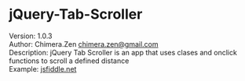 # jQuery-Tab-Scroller

Version: 1.0.3<br>
Author: Chimera.Zen <a href="mailto:chimera.zen@gmail.com"><chimera.zen@gmail.com></a><br/>
Description: jQuery Tab Scroller is an app that uses clases and onclick functions to scroll a defined distance<br>
Example: <a href="https://jsfiddle.net/ChimeraZen/qv5db7ec/39/">jsfiddle.net</a>